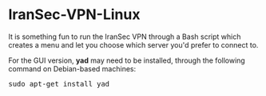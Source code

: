 # IranSec-VPN-Linux
It is something fun to run the IranSec VPN through a Bash script which creates a menu and let you choose which server you'd prefer to connect to.

For the GUI version, <b>yad</b> may need to be installed, through the following command on Debian-based machines:

<pre>
sudo apt-get install yad
</pre>
